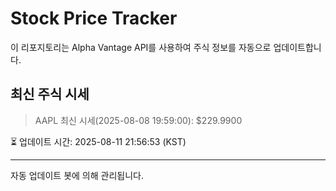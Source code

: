 
# Stock Price Tracker

이 리포지토리는 Alpha Vantage API를 사용하여 주식 정보를 자동으로 업데이트합니다.

## 최신 주식 시세
> AAPL 최신 시세(2025-08-08 19:59:00): $229.9900

⏳ 업데이트 시간: 2025-08-11 21:56:53 (KST)

---
자동 업데이트 봇에 의해 관리됩니다.
